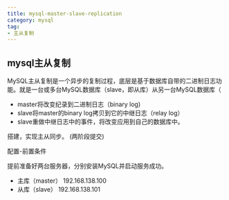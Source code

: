 ```yaml
---
title: mysql-master-slave-replication
category: mysql
tag:
- 主从复制
---
```


## mysql主从复制

MySQL主从复制是一个异步的复制过程，底层是基于数据库自带的二进制日志功能。就是一台或多台MySQL数据库（slave，即从库）从另一台MySQL数据库（

- master将改变纪录到二进制日志（binary log)
- slave将master的binary log拷贝到它的中继日志（relay log）
- slave重做中继日志中的事件，将改变应用到自己的数据库中。

搭建，实现主从同步。 (两阶段提交)

配置-前置条件

提前准备好两台服务器，分别安装MySQL并启动服务成功。

- 主库（master） 192.168.138.100
- 从库（slave） 192.168.138.101

